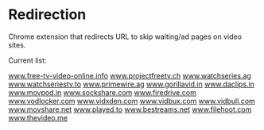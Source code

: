 # Redirection
Chrome extension that redirects URL to skip waiting/ad pages on video sites.

Current list:

www.free-tv-video-online.info
www.projectfreetv.ch
www.watchseries.ag
www.watchseriestv.to
www.primewire.ag
www.gorillavid.in
www.daclips.in
www.movpod.in
www.sockshare.com
www.firedrive.com
www.vodlocker.com
www.vidxden.com
www.vidbux.com
www.vidbull.com
www.movshare.net
www.played.to
www.bestreams.net
www.filehoot.com
www.thevideo.me
